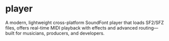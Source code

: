 # player
A modern, lightweight cross-platform SoundFont player that loads SF2/SFZ files, offers real-time MIDI playback with effects and advanced routing—built for musicians, producers, and developers.
